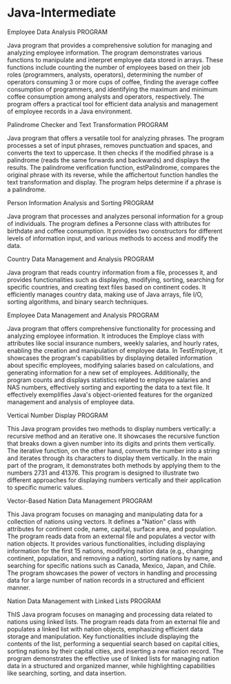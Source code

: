 # Java-Intermediate

Employee Data Analysis PROGRAM

Java program that provides a comprehensive solution for managing and analyzing employee information. The program demonstrates various functions to manipulate and interpret employee data stored in arrays. These functions include counting the number of employees based on their job roles (programmers, analysts, operators), determining the number of operators consuming 3 or more cups of coffee, finding the average coffee consumption of programmers, and identifying the maximum and minimum coffee consumption among analysts and operators, respectively. The program offers a practical tool for efficient data analysis and management of employee records in a Java environment.


Palindrome Checker and Text Transformation PROGRAM

Java program that offers a versatile tool for analyzing phrases. The program processes a set of input phrases, removes punctuation and spaces, and converts the text to uppercase. It then checks if the modified phrase is a palindrome (reads the same forwards and backwards) and displays the results. The palindrome verification function, estPalindrome, compares the original phrase with its reverse, while the affichertout function handles the text transformation and display. The program helps determine if a phrase is a palindrome.


Person Information Analysis and Sorting PROGRAM

Java program that processes and analyzes personal information for a group of individuals. The program defines a Personne class with attributes for birthdate and coffee consumption. It provides two constructors for different levels of information input, and various methods to access and modify the data.


Country Data Management and Analysis PROGRAM

Java program that reads country information from a file, processes it, and provides functionalities such as displaying, modifying, sorting, searching for specific countries, and creating text files based on continent codes. It efficiently manages country data, making use of Java arrays, file I/O, sorting algorithms, and binary search techniques.


Employee Data Management and Analysis PROGRAM

Java program that offers comprehensive functionality for processing and analyzing employee information. It introduces the Employe class with attributes like social insurance numbers, weekly salaries, and hourly rates, enabling the creation and manipulation of employee data. In TestEmploye, it showcases the program's capabilities by displaying detailed information about specific employees, modifying salaries based on calculations, and generating information for a new set of employees. Additionally, the program counts and displays statistics related to employee salaries and NAS numbers, effectively sorting and exporting the data to a text file. It effectively exemplifies Java's object-oriented features for the organized management and analysis of employee data.


Vertical Number Display PROGRAM

This Java program provides two methods to display numbers vertically: a recursive method and an iterative one. It showcases the recursive function that breaks down a given number into its digits and prints them vertically. The iterative function, on the other hand, converts the number into a string and iterates through its characters to display them vertically.
In the main part of the program, it demonstrates both methods by applying them to the numbers 2731 and 41376. This program is designed to illustrate two different approaches for displaying numbers vertically and their application to specific numeric values.


Vector-Based Nation Data Management PROGRAM

This Java program focuses on managing and manipulating data for a collection of nations using vectors. It defines a "Nation" class with attributes for continent code, name, capital, surface area, and population. The program reads data from an external file and populates a vector with nation objects. It provides various functionalities, including displaying information for the first 15 nations, modifying nation data (e.g., changing continent, population, and removing a nation), sorting nations by name, and searching for specific nations such as Canada, Mexico, Japan, and Chile. The program showcases the power of vectors in handling and processing data for a large number of nation records in a structured and efficient manner.


Nation Data Management with Linked Lists PROGRAM

ThIS Java program focuses on managing and processing data related to nations using linked lists. The program reads data from an external file and populates a linked list with nation objects, emphasizing efficient data storage and manipulation. Key functionalities include displaying the contents of the list, performing a sequential search based on capital cities, sorting nations by their capital cities, and inserting a new nation record. The program demonstrates the effective use of linked lists for managing nation data in a structured and organized manner, while highlighting capabilities like searching, sorting, and data insertion.
